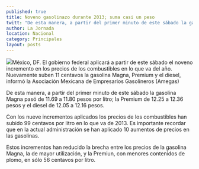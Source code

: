 ```yaml
---
published: true
title: Noveno gasolinazo durante 2013; suma casi un peso
twitt: "De esta manera, a partir del primer minuto de este sábado la gasolina Magna pasará de 11.69 a 11.80 pesos por litro; la Premium de 12.25 a 12.36 pesos y el diesel de 12.05 a 12.16 pesos"
author: La Jornada
location: Nacional
category: Principales
layout: posts
---
```


![](http://i.imgur.com/AKCqaVem.jpg)México, DF. El gobierno federal aplicará a partir de este sábado el noveno incremento en los precios de los combustibles en lo que va del año. Nuevamente suben 11 centavos la gasolina Magna, Premium y el diesel, informó la Asociación Mexicana de Empresarios Gasolineros (Amegas)

De esta manera, a partir del primer minuto de este sábado la gasolina Magna pasó de 11.69 a 11.80 pesos por litro; la Premium de 12.25 a 12.36 pesos y el diesel de 12.05 a 12.16 pesos.

Con los nueve incrementos aplicados los precios de los combustibles han subido 99 centavos por litro en lo que va de 2013. Es importante recordar que en la actual administración se han aplicado 10 aumentos de precios en las gasolinas.

Estos incrementos han reducido la brecha entre los precios de la gasolina Magna, la de mayor utilización, y la Premiun, con menores contenidos de plomo, en sólo 56 centavos por litro.

